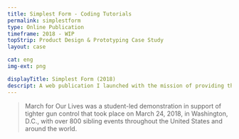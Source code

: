 ```yaml
---
title: Simplest Form - Coding Tutorials
permalink: simplestform
type: Online Publication
timeframe: 2018 - WIP
topStrip: Product Design & Prototyping Case Study
layout: case

cat: eng
img-ext: png

displayTitle: Simplest Form (2018)
descript: A web publication I launched with the mission of providing the most straightforward, easy-to-understand coding tutorials on the web.
---
```


> March for Our Lives was a student-led demonstration in support of tighter gun control that took place on March 24, 2018, in Washington, D.C., with over 800 sibling events throughout the United States and around the world.

